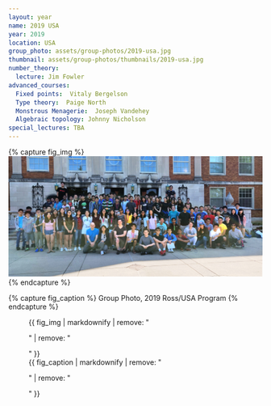 ```yaml
---
layout: year
name: 2019 USA
year: 2019
location: USA
group_photo: assets/group-photos/2019-usa.jpg
thumbnail: assets/group-photos/thumbnails/2019-usa.jpg
number_theory:
  lecture: Jim Fowler
advanced_courses:
  Fixed points:  Vitaly Bergelson
  Type theory:  Paige North
  Monstrous Menagerie:  Joseph Vandehey
  Algebraic topology: Johnny Nicholson
special_lectures: TBA
---
```

{% capture fig_img %}
![2019 Ross/USA](/assets/group-photos/2019-usa.jpg)
{% endcapture %}

{% capture fig_caption %}
Group Photo, 2019 Ross/USA Program
{% endcapture %}

<figure>
  {{ fig_img | markdownify | remove: "<p>" | remove: "</p>" }}
  <figcaption>{{ fig_caption | markdownify | remove: "<p>" | remove: "</p>" }}</figcaption>
</figure>



 
